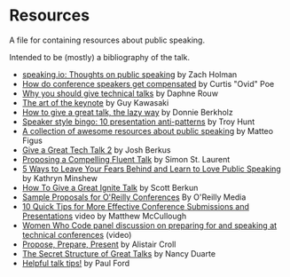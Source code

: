 # Resources

A file for containing resources about public speaking.

Intended to be (mostly) a bibliography of the talk.

* [speaking.io: Thoughts on public speaking](http://speaking.io/) by Zach Holman
* [How do conference speakers get compensated](https://www.linkedin.com/pulse/20140731092421-4973136-how-do-conference-speakers-get-compensated) by Curtis "Ovid" Poe
* [Why you should give technical talks](http://daphsta.github.io/ruby%20learn%20self-development/2015/01/12/why-you-should-give-technical-talks.html) by Daphne Rouw
* [The art of the keynote](http://guykawasaki.com/the-art-of-the-keynote/) by Guy Kawasaki
* [How to give a great talk, the lazy way](http://dberkholz.com/2015/04/20/how-to-give-a-great-talk-the-lazy-way/) by Donnie Berkholz
* [Speaker style bingo: 10 presentation anti-patterns](http://www.troyhunt.com/2015/06/speaker-style-bingo-10-presentation.html) by Troy Hunt
* [A collection of awesome resources about public speaking](https://github.com/matteofigus/awesome-speaking) by Matteo Figus
* [Give a Great Tech Talk 2](https://github.com/jberkus/ggtt2) by Josh Berkus
* [Proposing a Compelling Fluent Talk](http://radar.oreilly.com/2013/09/proposing-a-compelling-fluent-talk.html) by Simon St. Laurent
* [5 Ways to Leave Your Fears Behind and Learn to Love Public Speaking](https://www.themuse.com/advice/5-ways-to-leave-your-fears-behind-and-learn-to-love-public-speaking) by Kathryn Minshew
* [How To Give a Great Ignite Talk](http://scottberkun.com/2009/how-to-give-a-great-ignite-talk/) by Scott Berkun
* [Sample Proposals for O'Reilly Conferences](http://www.oreilly.com/conferences/sample_proposals.html) By O'Reilly Media
* [10 Quick Tips for More Effective Conference Submissions and Presentations](http://www.youtube.com/watch?v=fJz4JJIchaY&feature=youtu.be) video by Matthew McCullough
* [Women Who Code panel discussion on preparing for and speaking at technical conferences](http://www.youtube.com/watch?v=yE67bo7dmbY) (video)
* [Propose, Prepare, Present](http://shop.oreilly.com/product/0636920027096.do) by Alistair Croll
* [The Secret Structure of Great Talks](https://www.ted.com/talks/nancy_duarte_the_secret_structure_of_great_talks) by Nancy Duarte
* [Helpful talk tips!](https://posts.postlight.com/helpful-talk-tips-5347ea7c2745#.l1avnxxqh) by Paul Ford
